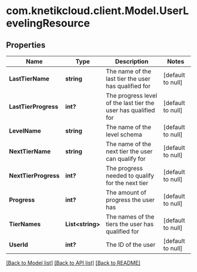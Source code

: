 # com.knetikcloud.client.Model.UserLevelingResource
## Properties

Name | Type | Description | Notes
------------ | ------------- | ------------- | -------------
**LastTierName** | **string** | The name of the last tier the user has qualified for | [default to null]
**LastTierProgress** | **int?** | The progress level of the last tier the user has qualified for | [default to null]
**LevelName** | **string** | The name of the level schema | [default to null]
**NextTierName** | **string** | The name of the next tier the user can qualify for | [default to null]
**NextTierProgress** | **int?** | The progress needed to qualify for the next tier | [default to null]
**Progress** | **int?** | The amount of progress the user has | [default to null]
**TierNames** | **List&lt;string&gt;** | The names of the tiers the user has qualified for | [default to null]
**UserId** | **int?** | The ID of the user | [default to null]

[[Back to Model list]](../README.md#documentation-for-models) [[Back to API list]](../README.md#documentation-for-api-endpoints) [[Back to README]](../README.md)

